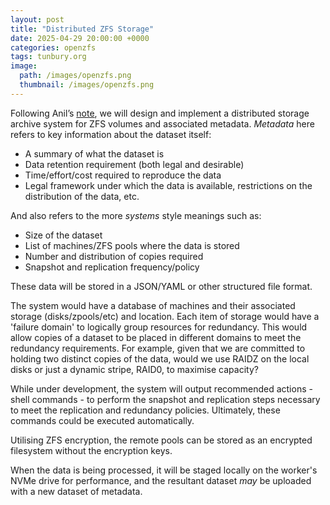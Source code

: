 ```yaml
---
layout: post
title: "Distributed ZFS Storage"
date: 2025-04-29 20:00:00 +0000
categories: openzfs
tags: tunbury.org
image:
  path: /images/openzfs.png
  thumbnail: /images/openzfs.png
---
```


Following Anil’s [note](https://anil.recoil.org/notes/syncoid-sanoid-zfs), we will design and implement a distributed storage archive system for ZFS volumes and associated metadata. _Metadata_ here refers to key information about the dataset itself:

- A summary of what the dataset is
- Data retention requirement (both legal and desirable)
- Time/effort/cost required to reproduce the data
- Legal framework under which the data is available, restrictions on the distribution of the data, etc.

And also refers to the more _systems_ style meanings such as:

- Size of the dataset
- List of machines/ZFS pools where the data is stored
- Number and distribution of copies required
- Snapshot and replication frequency/policy

These data will be stored in a JSON/YAML or other structured file format.

The system would have a database of machines and their associated storage (disks/zpools/etc) and location. Each item of storage would have a 'failure domain' to logically group resources for redundancy. This would allow copies of a dataset to be placed in different domains to meet the redundancy requirements. For example, given that we are committed to holding two distinct copies of the data, would we use RAIDZ on the local disks or just a dynamic stripe, RAID0, to maximise capacity?

While under development, the system will output recommended actions - shell commands - to perform the snapshot and replication steps necessary to meet the replication and redundancy policies. Ultimately, these commands could be executed automatically.

Utilising ZFS encryption, the remote pools can be stored as an encrypted filesystem without the encryption keys.

When the data is being processed, it will be staged locally on the worker's NVMe drive for performance, and the resultant dataset _may_ be uploaded with a new dataset of metadata.
